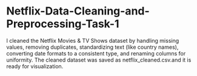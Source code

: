 # Netflix-Data-Cleaning-and-Preprocessing-Task-1
I cleaned the Netflix Movies & TV Shows dataset by handling missing values, removing duplicates, standardizing text (like country names), converting date formats to a consistent type, and renaming columns for uniformity. The cleaned dataset was saved as netflix_cleaned.csv.and it is ready for visualization.
